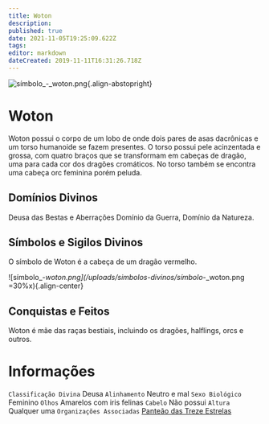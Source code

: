 ```yaml
---
title: Woton
description: 
published: true
date: 2021-11-05T19:25:09.622Z
tags: 
editor: markdown
dateCreated: 2019-11-11T16:31:26.718Z
---
```


<!-- SUBTITLE: Deusa das Bestas e Aberrações -->
![símbolo_-_woton.png](/uploads/simbolos-divinos/símbolo_-_woton.png){.align-abstopright}

# Woton
Woton possui o corpo de um lobo de onde dois pares de asas dacrônicas e um torso humanoide se fazem presentes. O torso possui pele acinzentada e grossa, com quatro braços que se transformam em cabeças de dragão, uma para cada cor dos dragões cromáticos. No torso também se encontra uma cabeça orc feminina porém peluda.

## Domínios Divinos
Deusa das Bestas e Aberrações Domínio da Guerra, Domínio da Natureza.

## Símbolos e Sigilos Divinos
O símbolo de Woton é a cabeça de um dragão vermelho.

![símbolo_-_woton.png](/uploads/simbolos-divinos/símbolo_-_woton.png =30%x){.align-center}

## Conquistas e Feitos
Woton é mãe das raças bestiais, incluindo os dragões, halflings, orcs e outros.

# Informações
`Classificação Divina` Deusa
`Alinhamento` Neutro e mal 
`Sexo Biológico` Feminino
`Olhos` Amarelos com iris felinas
`Cabelo` Não possui
`Altura` Qualquer uma 
`Organizações Associadas` [Panteão das Treze Estrelas](/divindades/panteao-das-treze-estrelas#panteao-das-treze-estrelas)

